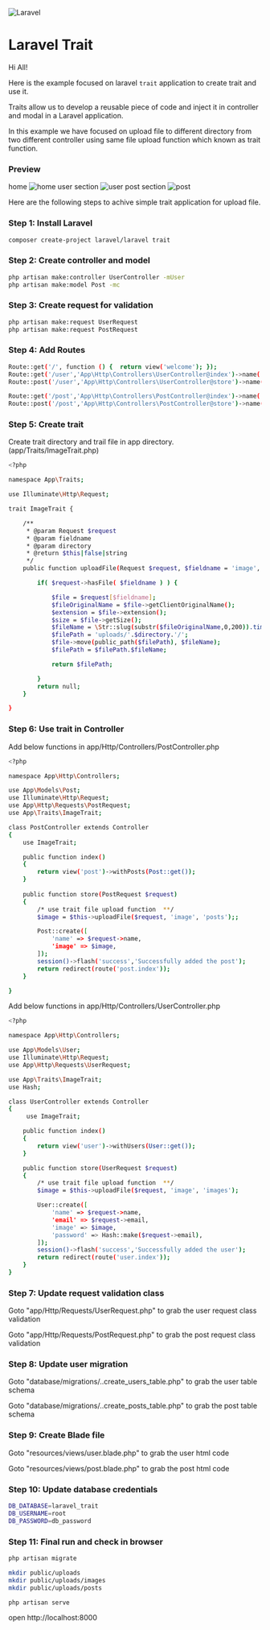 ![Laravel](https://raw.githubusercontent.com/laravel/art/master/logo-lockup/5%20SVG/2%20CMYK/1%20Full%20Color/laravel-logolockup-cmyk-red.svg)


# Laravel Trait

Hi All!

Here is the example focused on laravel `trait` application to create trait and use it.

Traits allow us to develop a reusable piece of code and inject it in controller and modal in a Laravel application.

In this example we have focused on upload file to different directory from two different controller using same file upload function which known as trait function.

### Preview
home
![home](https://github.com/kcsrinivasa/laravel-trait/blob/main/output/home.png?raw=true)
user section
![user](https://github.com/kcsrinivasa/laravel-trait/blob/main/output/user.png?raw=true)
post section
![post](https://github.com/kcsrinivasa/laravel-trait/blob/main/output/post.png?raw=true)

Here are the following steps to achive simple trait application for upload file. 

### Step 1: Install Laravel
```bash
composer create-project laravel/laravel trait
```

### Step 2: Create controller and model
```bash
php artisan make:controller UserController -mUser
php artisan make:model Post -mc
```
### Step 3: Create request for validation
```bash
php artisan make:request UserRequest
php artisan make:request PostRequest
```

### Step 4: Add Routes
```bash
Route::get('/', function () {  return view('welcome'); });
Route::get('/user','App\Http\Controllers\UserController@index')->name('user.index');
Route::post('/user','App\Http\Controllers\UserController@store')->name('user.store');

Route::get('/post','App\Http\Controllers\PostController@index')->name('post.index');
Route::post('/post','App\Http\Controllers\PostController@store')->name('post.store');
```

### Step 5: Create trait
Create trait directory and trail file in app directory.(app/Traits/ImageTrait.php) 

```bash
<?php

namespace App\Traits;

use Illuminate\Http\Request;

trait ImageTrait {

    /**
     * @param Request $request
     * @param fieldname
     * @param directory
     * @return $this|false|string
     */
    public function uploadFile(Request $request, $fieldname = 'image', $directory = 'images' ) {

        if( $request->hasFile( $fieldname ) ) {

            $file = $request[$fieldname];
            $fileOriginalName = $file->getClientOriginalName(); 
            $extension = $file->extension(); 
            $size = $file->getSize(); 
            $fileName = \Str::slug(substr($fileOriginalName,0,200)).time().'.'.$extension; 
            $filePath = 'uploads/'.$directory.'/'; 
            $file->move(public_path($filePath), $fileName); 
            $filePath = $filePath.$fileName;

            return $filePath;

        }
        return null;
    }

}
```

### Step 6: Use trait in Controller
Add below functions in app/Http/Controllers/PostController.php
```bash
<?php

namespace App\Http\Controllers;

use App\Models\Post;
use Illuminate\Http\Request;
use App\Http\Requests\PostRequest;
use App\Traits\ImageTrait;

class PostController extends Controller
{
    use ImageTrait;

    public function index()
    {
        return view('post')->withPosts(Post::get());
    }
    
    public function store(PostRequest $request)
    {
        /* use trait file upload function  **/
        $image = $this->uploadFile($request, 'image', 'posts');;

        Post::create([
            'name' => $request->name,
            'image' => $image,
        ]);
        session()->flash('success','Successfully added the post');
        return redirect(route('post.index'));
    }

}
```
Add below functions in app/Http/Controllers/UserController.php
```bash
<?php

namespace App\Http\Controllers;

use App\Models\User;
use Illuminate\Http\Request;
use App\Http\Requests\UserRequest;

use App\Traits\ImageTrait;
use Hash;

class UserController extends Controller
{
     use ImageTrait;

    public function index()
    {
        return view('user')->withUsers(User::get());
    }

    public function store(UserRequest $request)
    {
        /* use trait file upload function  **/
        $image = $this->uploadFile($request, 'image', 'images');

        User::create([
            'name' => $request->name,
            'email' => $request->email,
            'image' => $image,
            'password' => Hash::make($request->email),
        ]);
        session()->flash('success','Successfully added the user');
        return redirect(route('user.index'));
    }
}
```
### Step 7: Update request validation class
Goto "app/Http/Requests/UserRequest.php" to grab the user request class validation

Goto "app/Http/Requests/PostRequest.php" to grab the post request class validation

### Step 8: Update user migration
Goto "database/migrations/..create_users_table.php" to grab the user table schema

Goto "database/migrations/..create_posts_table.php" to grab the post table schema

### Step 9: Create Blade file

Goto "resources/views/user.blade.php" to grab the user html code

Goto "resources/views/post.blade.php" to grab the post html code

### Step 10: Update database credentials
```bash
DB_DATABASE=laravel_trait
DB_USERNAME=root
DB_PASSWORD=db_password
```

### Step 11: Final run and check in browser
```bash
php artisan migrate

mkdir public/uploads
mkdir public/uploads/images
mkdir public/uploads/posts

php artisan serve
```
open http://localhost:8000